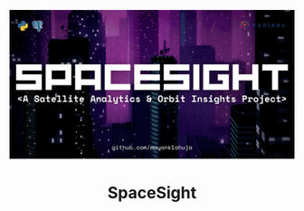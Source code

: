 ![](https://github.com/mayank1ahuja/SpaceSight/blob/0699bc36a5a56e3a9d8bc85222a7d98880b518c2/images/header.png)
<h1 align = "center"> SpaceSight </h1>


